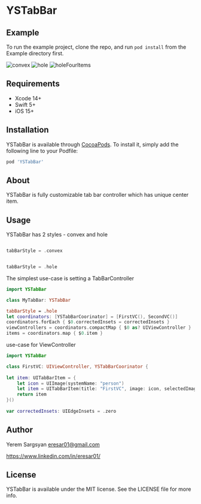 # YSTabBar

## Example

To run the example project, clone the repo, and run `pod install` from the Example directory first.

![convex](https://user-images.githubusercontent.com/26775714/218567399-4e8e16e2-7081-418e-a482-d1c480ab9650.gif)
![hole](https://user-images.githubusercontent.com/26775714/218567408-230461ab-c91a-495a-af3c-dfde4c4b2e38.gif)
![holeFourItems](https://user-images.githubusercontent.com/26775714/218567412-33deae73-171d-4240-827f-3c30110a7a67.gif)

## Requirements

- Xcode 14+
- Swift 5+
- iOS 15+

## Installation

YSTabBar is available through [CocoaPods](https://cocoapods.org). To install
it, simply add the following line to your Podfile:

```ruby
pod 'YSTabBar'
```
## About

YSTabBar is fully customizable tab bar controller which has unique center item. 

## Usage

YSTabBar has 2 styles - convex and hole

```swift

tabBarStyle = .convex
```

```swift

tabBarStyle = .hole
```
The simplest use-case is setting a TabBarController

```swift
import YSTabBar

class MyTabBar: YSTabBar 

tabBarStyle = .hole
let coordinators: [YSTabBarCoorinator] = [FirstVC(), SecondVC()]
coordinators.forEach { $0.correctedInsets = correctedInsets }
viewControllers = coordinators.compactMap { $0 as? UIViewController }
items = coordinators.map { $0.item }
```
use-case for ViewController

```swift
import YSTabBar

class FirstVC: UIViewController, YSTabBarCoorinator {
    
let item: UITabBarItem = {
    let icon = UIImage(systemName: "person")
    let item = UITabBarItem(title: "FirstVC", image: icon, selectedImage: nil)
    return item
}()
    
var correctedInsets: UIEdgeInsets = .zero
```

## Author

Yerem Sargsyan eresar01@gmail.com

https://www.linkedin.com/in/eresar01/

## License

YSTabBar is available under the MIT license. See the LICENSE file for more info.
